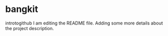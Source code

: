 # bangkit
introtogithub
I am editing the README file. Adding some more details about the project description.
